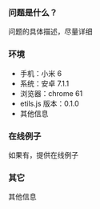 ### 问题是什么？

问题的具体描述，尽量详细

### 环境

- 手机：小米 6
- 系统：安卓 7.1.1
- 浏览器：chrome 61
- etils.js 版本：0.1.0
- 其他信息

### 在线例子

如果有，提供在线例子

### 其它

其他信息
